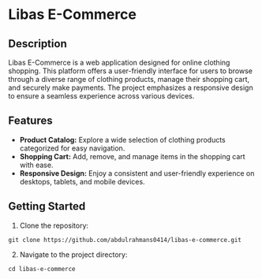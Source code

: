 # Libas E-Commerce 

## Description

Libas E-Commerce is a web application designed for online clothing shopping. This platform offers a user-friendly interface for users to browse through a diverse range of clothing products, manage their shopping cart, and securely make payments. The project emphasizes a responsive design to ensure a seamless experience across various devices.

## Features

- **Product Catalog:** Explore a wide selection of clothing products categorized for easy navigation.
- **Shopping Cart:** Add, remove, and manage items in the shopping cart with ease.
- **Responsive Design:** Enjoy a consistent and user-friendly experience on desktops, tablets, and mobile devices.

## Getting Started

1. Clone the repository:
```
git clone https://github.com/abdulrahmans0414/libas-e-commerce.git
```

2. Navigate to the project directory:
```
cd libas-e-commerce
```



